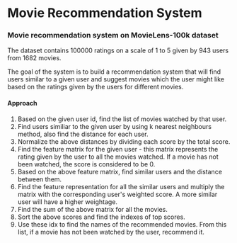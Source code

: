# Movie Recommendation System

### Movie recommendation system on MovieLens-100k dataset

The dataset contains 100000 ratings on a scale of 1 to 5 given by 943 users from 1682 movies.

The goal of the system is to build a recommendation system that will find users similar to a given user and suggest movies which the user might like based on the ratings given by the users for different movies.

#### Approach

1. Based on the given user id, find the list of movies watched by that user.
2. Find users similiar to the given user by using k nearest neighbours method, also find the distance for each user.
3. Normalize the above distances by dividing each score by the total score.
4. Find the feature matrix for the given user - this matrix represents the rating given by the user to all the movies watched. If a movie has not been watched, the score is considered to be 0.
5. Based on the above feature matrix, find similar users and the distance between them.
6. Find the feature representation for all the similar users and multiply the matrix with the corresponding user's weighted score. A more similar user will have a higher weightage.
7. Find the sum of the above matrix for all the movies. 
8. Sort the above scores and find the indexes of top scores.
9. Use these idx to find the names of the recommended movies. From this list, if a movie has not been watched by the user, recommend it.
